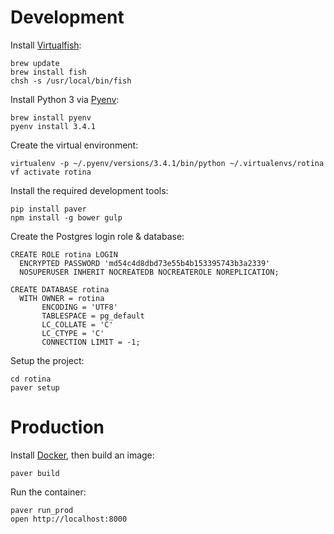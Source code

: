 # Development

Install [Virtualfish](https://github.com/adambrenecki/virtualfish):

```
brew update
brew install fish
chsh -s /usr/local/bin/fish
```

Install Python 3 via [Pyenv](https://github.com/yyuu/pyenv):

```
brew install pyenv
pyenv install 3.4.1
```

Create the virtual environment:

```
virtualenv -p ~/.pyenv/versions/3.4.1/bin/python ~/.virtualenvs/rotina
vf activate rotina
```

Install the required development tools:

```
pip install paver
npm install -g bower gulp
```

Create the Postgres login role & database:

```
CREATE ROLE rotina LOGIN
  ENCRYPTED PASSWORD 'md54c4d8dbd73e55b4b153395743b3a2339'
  NOSUPERUSER INHERIT NOCREATEDB NOCREATEROLE NOREPLICATION;

CREATE DATABASE rotina
  WITH OWNER = rotina
       ENCODING = 'UTF8'
       TABLESPACE = pg_default
       LC_COLLATE = 'C'
       LC_CTYPE = 'C'
       CONNECTION LIMIT = -1;
```

Setup the project:

```
cd rotina
paver setup
```


# Production

Install [Docker](http://docs.docker.io/installation/mac/), then build an image:

```
paver build
```

Run the container:

```
paver run_prod
open http://localhost:8000
```
